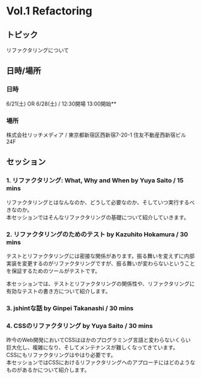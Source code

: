 # Vol.1 Refactoring

## トピック

リファクタリングについて

## 日時/場所

### 日時

6/21(土) OR 6/28(土) / 12:30開場 13:00開始**

### 場所

株式会社リッチメディア / 東京都新宿区西新宿7-20-1 住友不動産西新宿ビル24F

## セッション

### 1. リファクタリング: What, Why and When by Yuya Saito / 15 mins

リファクタリングとはなんなのか、どうして必要なのか、そしていつ実行するべきなのか。  
本セッションではそんなリファクタリングの基礎について紹介していきます。

### 2. リファクタリングのためのテスト by Kazuhito Hokamura  / 30 mins

テストとリファクタリングには密接な関係があります。振る舞いを変えずに内部実装を変更するのがリファクタリングですが、振る舞いが変わらないということを保証するためのツールがテストです。

本セッションでは、テストとリファクタリングの関係性や、リファクタリングに有効なテストの書き方について紹介します。

### 3. jshintな話 by Ginpei Takanashi / 30 mins

### 4. CSSのリファクタリング by Yuya Saito / 30 mins

昨今のWeb開発においてCSSはほかのプログラミング言語と変わらないくらい巨大化し、複雑になり、そしてメンテナンスが難しくなってきています。  
CSSにもリファクタリングはやはり必要です。  
本セッションではCSSにおけるリファクタリングへのアプローチにはどのようなものがあるかについて紹介します。

